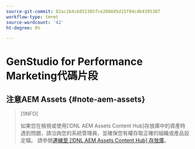 ```yaml
---
source-git-commit: 82ac164cb852305fce206845d15f04c4b4395387
workflow-type: tm+mt
source-wordcount: '42'
ht-degree: 0%

---
```

# GenStudio for Performance Marketing代碼片段

## 注意AEM Assets {#note-aem-assets}

>[!INFO]
>
>如果您在檢視或使用[!DNL AEM Assets Content Hub]存放庫中的資產時遇到問題，請洽詢您的系統管理員，並確保您有權存取正確的組織或產品設定檔。 請參閱[連線至 [!DNL AEM Assets Content Hub] 存放庫](/help/user-guide/content/connect-aem-repo.md)。
